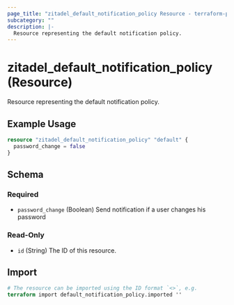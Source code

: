 ```yaml
---
page_title: "zitadel_default_notification_policy Resource - terraform-provider-zitadel"
subcategory: ""
description: |-
  Resource representing the default notification policy.
---
```


# zitadel_default_notification_policy (Resource)

Resource representing the default notification policy.

## Example Usage

```terraform
resource "zitadel_default_notification_policy" "default" {
  password_change = false
}
```

<!-- schema generated by tfplugindocs -->
## Schema

### Required

- `password_change` (Boolean) Send notification if a user changes his password

### Read-Only

- `id` (String) The ID of this resource.

## Import


```terraform
# The resource can be imported using the ID format `<>`, e.g.
terraform import default_notification_policy.imported ''
```
